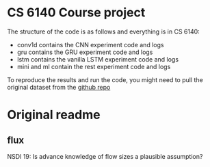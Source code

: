 # CS 6140 Course project

The structure of the code is as follows and everything is in CS 6140:

* conv1d contains the CNN experiment code and logs
* gru contains the GRU experiment code and logs
* lstm contains the vanilla LSTM experiment code and logs
* mini and ml contain the rest experiment code and logs

To reproduce the results and run the code, you might need to pull the original dataset from the [github repo](https://github.com/jethrosun/flux)
# Original readme
## flux
NSDI 19: Is advance knowledge of flow sizes a plausible assumption?
